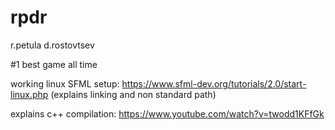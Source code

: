 # rpdr

r.petula
d.rostovtsev

#1 best game all time

working linux SFML setup: https://www.sfml-dev.org/tutorials/2.0/start-linux.php
(explains linking and non standard path)

explains c++ compilation: https://www.youtube.com/watch?v=twodd1KFfGk
